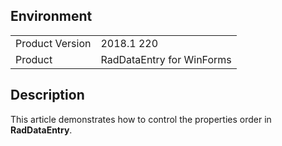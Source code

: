 ## Environment
<table>
	<tr>
		<td>Product Version</td>
		<td>2018.1 220</td>
	</tr>
	<tr>
		<td>Product</td>
		<td>RadDataEntry for WinForms</td>
	</tr>
</table>


## Description 

This article demonstrates how to control the properties order in **RadDataEntry**.